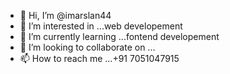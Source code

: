 - 👋 Hi, I’m @imarslan44
- 👀 I’m interested in ...web developement
- 🌱 I’m currently learning ...fontend developement
- 💞️ I’m looking to collaborate on ...
- 📫 How to reach me ...+91 7051047915

<!---
imarslan44/imarslan44 is a ✨ special ✨ repository because its `README.md` (this file) appears on your GitHub profile.
You can click the Preview link to take a look at your changes.
--->
